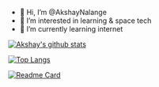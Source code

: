 - 👋 Hi, I’m @AkshayNalange
- 👀 I’m interested in learning & space tech
- 🌱 I’m currently learning internet


[![Akshay's github stats](https://github-readme-stats.vercel.app/api?username=AkshayNalange&count_private=true&show_icons=true&theme=radical&hide_rank=false)](https://github.com/anuraghazra/github-readme-stats)

[![Top Langs](https://github-readme-stats.vercel.app/api/top-langs/?username=AkshayNalange)](https://github.com/AkshayNalange/github-readme-stats)

[![Readme Card](https://github-readme-stats.vercel.app/api/pin/?username=AkshayNalange&repo=github-readme-stats)](https://github.com/AkshayNalange/github-readme-stats)
<!---
AkshayNalange/AkshayNalange is a ✨ special ✨ repository because its `README.md` (this file) appears on your GitHub profile.
You can click the Preview link to take a look at your changes.
--->
